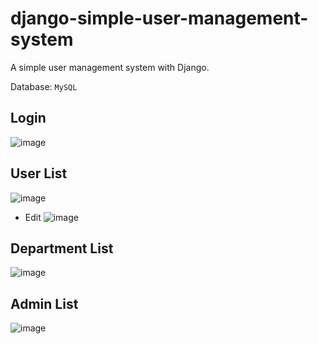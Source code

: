 # django-simple-user-management-system
A simple user management system with Django.

Database: `MySQL`

## Login
![image](https://user-images.githubusercontent.com/40858520/151502827-4b226cd4-a976-4621-8830-f37bb67436f4.png)

## User List
![image](https://user-images.githubusercontent.com/40858520/151502381-9209f34c-e15f-4807-ab95-cd4119823daa.png)
- Edit
![image](https://user-images.githubusercontent.com/40858520/151502484-1e896bd7-47ea-4e9e-b50e-f7da88547d3e.png)

## Department List
![image](https://user-images.githubusercontent.com/40858520/151502595-5b1fe550-2e3c-4feb-9f80-bd9697f79036.png)

## Admin List
![image](https://user-images.githubusercontent.com/40858520/151502628-f3f25e54-84b3-47d3-b8ad-d966d20bb2c3.png)
